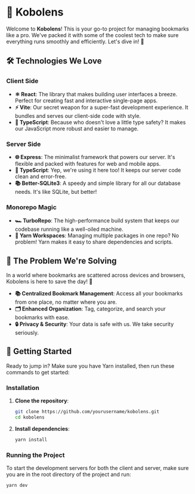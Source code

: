 # 🚀 Kobolens

Welcome to **Kobolens**! This is your go-to project for managing bookmarks like a pro. We've packed it with some of the coolest tech to make sure everything runs smoothly and efficiently. Let's dive in! 🌊

## 🛠️ Technologies We Love

### Client Side
- **⚛️ React**: The library that makes building user interfaces a breeze. Perfect for creating fast and interactive single-page apps.
- **⚡ Vite**: Our secret weapon for a super-fast development experience. It bundles and serves our client-side code with style.
- **📝 TypeScript**: Because who doesn't love a little type safety? It makes our JavaScript more robust and easier to manage.

### Server Side
- **🌐 Express**: The minimalist framework that powers our server. It's flexible and packed with features for web and mobile apps.
- **📝 TypeScript**: Yep, we're using it here too! It keeps our server code clean and error-free.
- **📚 Better-SQLite3**: A speedy and simple library for all our database needs. It's like SQLite, but better!

### Monorepo Magic
- **🏎️ TurboRepo**: The high-performance build system that keeps our codebase running like a well-oiled machine.
- **🧶 Yarn Workspaces**: Managing multiple packages in one repo? No problem! Yarn makes it easy to share dependencies and scripts.

## 🧩 The Problem We're Solving

In a world where bookmarks are scattered across devices and browsers, Kobolens is here to save the day! 🌟

- **📚 Centralized Bookmark Management**: Access all your bookmarks from one place, no matter where you are.
- **🗂️ Enhanced Organization**: Tag, categorize, and search your bookmarks with ease.
- **🔒 Privacy & Security**: Your data is safe with us. We take security seriously.

## 🚀 Getting Started

Ready to jump in? Make sure you have Yarn installed, then run these commands to get started:

### Installation

1. **Clone the repository**:
   ```bash
   git clone https://github.com/yourusername/kobolens.git
   cd kobolens
   ```

2. **Install dependencies**:
   ```bash
   yarn install
   ```
    
### Running the Project

To start the development servers for both the client and server, make sure you are in the root directory of the project and run:
```bash
yarn dev
```
